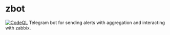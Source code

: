 # zbot
[![CodeQL](https://github.com/DanteG41/zbot/actions/workflows/codeql-analysis.yml/badge.svg)](https://github.com/DanteG41/zbot/actions/workflows/codeql-analysis.yml)
Telegram bot for sending alerts with aggregation and interacting with zabbix.
